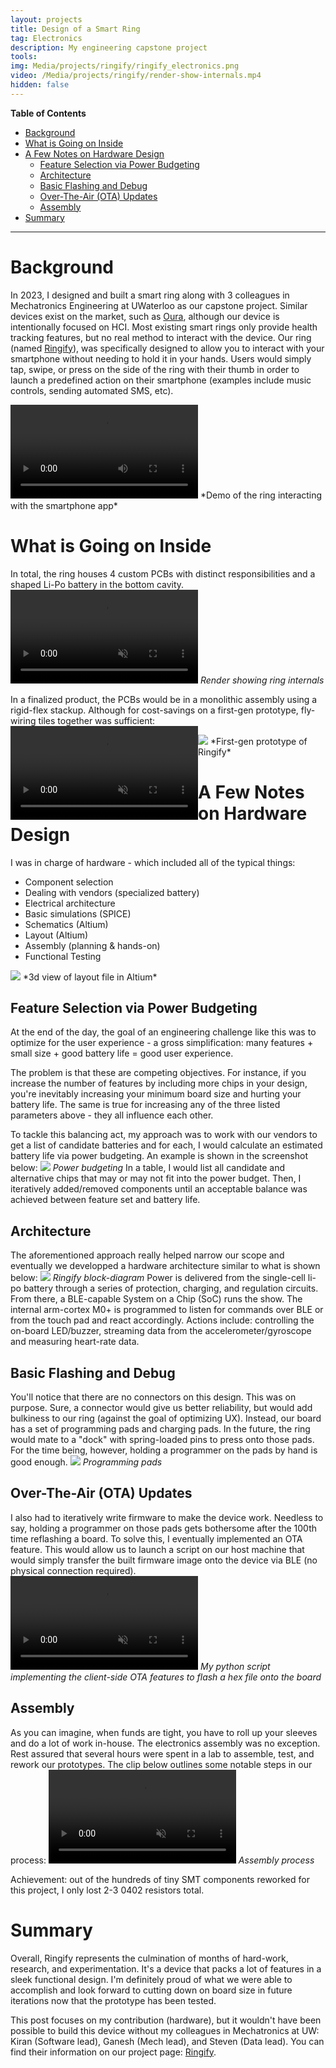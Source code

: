 ```yaml
---
layout: projects
title: Design of a Smart Ring
tag: Electronics
description: My engineering capstone project
tools: 
img: Media/projects/ringify/ringify_electronics.png
video: /Media/projects/ringify/render-show-internals.mp4
hidden: false
---
```

**Table of Contents**
- [Background](#background)
- [What is Going on Inside](#what-is-going-on-inside)
- [A Few Notes on Hardware Design](#a-few-notes-on-hardware-design)
  * [Feature Selection via Power Budgeting](#feature-selection-via-power-budgeting)
  * [Architecture](#architecture)
  * [Basic Flashing and Debug](#basic-flashing-and-debug)
  * [Over-The-Air (OTA) Updates](#over-the-air-ota-updates)
  * [Assembly](#assembly)
- [Summary](#summary)

___
# Background
In 2023, I designed and built a smart ring along with 3 colleagues in Mechatronics Engineering at UWaterloo as our capstone project. Similar devices exist on the market, such as [Oura](https://ouraring.com/), although our device is intentionally focused on HCI. Most existing smart rings only provide health tracking features, but no real method to interact with the device. Our ring (named [Ringify](https://ringify.github.io/)), was specifically designed to allow you to interact with your smartphone without needing to hold it in your hands. Users would simply tap, swipe, or press on the side of the ring with their thumb in order to launch a predefined action on their smartphone (examples include music controls, sending automated SMS, etc).

<video controls>
 <source src="/Media/projects/ringify/demo.mp4" type="video/mp4">
</video>
*Demo of the ring interacting with the smartphone app*

# What is Going on Inside

In total, the ring houses 4 custom PCBs with distinct responsibilities and a shaped Li-Po battery in the bottom cavity.
<video autoplay loop muted playsinline>
 <source src="/Media/projects/ringify/render-show-internals.mp4" type="video/mp4">
</video>
*Render showing ring internals*

In a finalized product, the PCBs would be in a monolithic assembly using a rigid-flex stackup. Although for cost-savings on a first-gen prototype, fly-wiring tiles together was sufficient:
<video autoplay loop muted playsinline style="float:left;">
 <source src="/Media/projects/ringify/asy.mp4" type="video/mp4">
</video>

<!-- <img src="/Media/projects/ringify/half-opened.jpg"> -->
<img src="/Media/projects/ringify/on-finger.jpg">
*First-gen prototype of Ringify*

# A Few Notes on Hardware Design
I was in charge of hardware - which included all of the typical things:
- Component selection
- Dealing with vendors (specialized battery)
- Electrical architecture
- Basic simulations (SPICE)
- Schematics (Altium)
- Layout (Altium)
- Assembly (planning & hands-on)
- Functional Testing
<img src="/Media/projects/ringify/layout-3d.jpg">
*3d view of layout file in Altium*


## Feature Selection via Power Budgeting
At the end of the day, the goal of an engineering challenge like this was to optimize for the user experience - a gross simplification: many features + small size + good battery life = good user experience.

The problem is that these are competing objectives. For instance, if you increase the number of features by including more chips in your design, you're inevitably increasing your minimum board size and hurting your battery life. The same is true for increasing any of the three listed parameters above - they all influence each other.

To tackle this balancing act, my approach was to work with our vendors to get a list of candidate batteries and for each, I would calculate an estimated battery life via power budgeting. An example is shown in the screenshot below:
<img src="/Media/projects/ringify/power-budget.jpg">
*Power budgeting*
In a table, I would list all candidate and alternative chips that may or may not fit into the power budget. Then, I iteratively added/removed components until an acceptable balance was achieved between feature set and battery life.

## Architecture
The aforementioned approach really helped narrow our scope and eventually we developped a hardware architecture similar to what is shown below:
<img src="/Media/projects/ringify/block-diagram.jpg">
*Ringify block-diagram*
Power is delivered from the single-cell li-po battery through a series of protection, charging, and regulation circuits. From there, a BLE-capable System on a Chip (SoC) runs the show. The internal arm-cortex M0+ is programmed to listen for commands over BLE or from the touch pad and react accordingly. Actions include: controlling the on-board LED/buzzer, streaming data from the accelerometer/gyroscope and measuring heart-rate data.

## Basic Flashing and Debug
You'll notice that there are no connectors on this design. This was on purpose. Sure, a connector would give us better reliability, but would add bulkiness to our ring (against the goal of optimizing UX). Instead, our board has a set of programming pads and charging pads. In the future, the ring would mate to a "dock" with spring-loaded pins to press onto those pads. For the time being, however, holding a programmer on the pads by hand is good enough.
<img src="/Media/projects/ringify/programming-pads.jpg">
*Programming pads*

## Over-The-Air (OTA) Updates
I also had to iteratively write firmware to make the device work. Needless to say, holding a programmer on those pads gets bothersome after the 100th time reflashing a board. To solve this, I eventually implemented an OTA feature. This would allow us to launch a script on our host machine that would simply transfer the built firmware image onto the device via BLE (no physical connection required).
<video autoplay loop muted playsinline>
 <source src="/Media/projects/ringify/ota.mp4" type="video/mp4">
</video>
*My python script implementing the client-side OTA features to flash a hex file onto the board*

## Assembly
As you can imagine, when funds are tight, you have to roll up your sleeves and do a lot of work in-house. The electronics assembly was no exception. Rest assured that several hours were spent in a lab to assemble, test, and rework our prototypes. The clip below outlines some notable steps in our process:
<video autoplay loop muted playsinline>
 <source src="/Media/projects/ringify/assembly-process.mp4" type="video/mp4">
</video>
*Assembly process*

Achievement: out of the hundreds of tiny SMT components reworked for this project, I only lost 2-3 0402 resistors total.

# Summary
Overall, Ringify represents the culmination of months of hard-work, research, and experimentation. It's a device that packs a lot of features in a sleek functional design. I'm definitely proud of what we were able to accomplish and look forward to cutting down on board size in future iterations now that the prototype has been tested.

This post focuses on my contribution (hardware), but it wouldn't have been possible to build this device without my colleagues in Mechatronics at UW: Kiran (Software lead), Ganesh (Mech lead), and Steven (Data lead). You can find their information on our project page: [Ringify](https://ringify.github.io/).